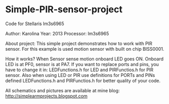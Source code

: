 Simple-PIR-sensor-project
=========================

Code for Stellaris lm3s6965


Author: Karolina
Year: 2013
Processor: lm3s6965

About project:
This simple project demonstrates how to work with PIR sensor.
For this example is used motion sensor with built on chip BISS0001.

How it works?
When Sensor sense motion onboard LED goes ON. Onboard LED is at PF0, sensor is at PA7.
If you want to replace ports and pins, you have to change it in: LEDFunctions.h for 
LED and PIRFunctios.h for PIR sensor. Also when using LED or PIR use definitions for PORTs 
and PINs defined LEDFunctions.h and PIRFunctios.h for better quality of your code.

All schematics and pictures are available at mine blog: http://simplearmprojects.blogspot.com

